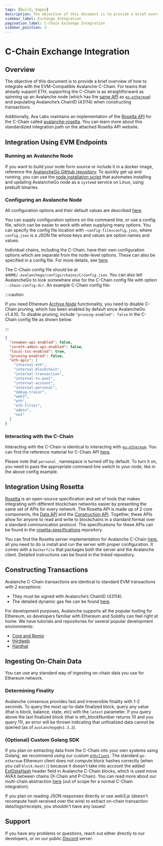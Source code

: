 ```yaml
---
tags: [Build, Dapps]
description: The objective of this document is to provide a brief overview of how to integrate with the EVM-Compatible Avalanche C-Chain.
sidebar_label: Exchange Integration
pagination_label: C-Chain Exchange Integration
sidebar_position: 3
---
```


# C-Chain Exchange Integration

## Overview

The objective of this document is to provide a brief overview of how to
integrate with the EVM-Compatible Avalanche C-Chain. For teams that already
support ETH, supporting the C-Chain is as straightforward as spinning up an
Avalanche node (which has the [same API](https://eth.wiki/json-rpc/API) as
[`go-ethereum`](https://geth.ethereum.org/docs/rpc/server)) and populating
Avalanche’s ChainID (43114) when constructing transactions.

Additionally, Ava Labs maintains an implementation of the [Rosetta
API](https://www.rosetta-api.org/) for the C-Chain called
[avalanche-rosetta](https://github.com/ava-labs/avalanche-rosetta). You can
learn more about this standardized integration path on the attached Rosetta API
website.

## Integration Using EVM Endpoints

### Running an Avalanche Node

If you want to build your node form source or include it in a docker image,
reference the [AvalancheGo GitHub
repository](https://github.com/ava-labs/avalanchego). To quickly get up and
running, you can use the [node installation script](/nodes/run/with-installer/installing-avalanchego.md) that automates installing
and updating AvalancheGo node as a `systemd` service on Linux, using prebuilt
binaries.

### Configuring an Avalanche Node

All configuration options and their default values are described [here](/nodes/configure/avalanchego-config-flags.md).

You can supply configuration options on the command line, or use a config file,
which can be easier to work with when supplying many options. You can specify
the config file location with `—config-file=config.json`, where `config.json` is
a JSON file whose keys and values are option names and values.

Individual chains, including the C-Chain, have their own configuration options
which are separate from the node-level options. These can also be specified in a
config file. For more details, see
[here](/nodes/configure/chain-configs/C.md).

The C-Chain config file should be at
`$HOME/.avalanchego/configs/chains/C/config.json`. You can also tell AvalancheGo
to look somewhere else for the C-Chain config file with option
`--chain-config-dir`. An example C-Chain config file:

:::caution

If you need Ethereum [Archive
Node](https://ethereum.org/en/developers/docs/nodes-and-clients/#archive-node)
functionality, you need to disable C-Chain pruning, which has been enabled by
default since AvalancheGo v1.4.10. To disable pruning, include
`"pruning-enabled": false` in the C-Chain config file as shown below.

:::

```json
{
  "snowman-api-enabled": false,
  "coreth-admin-api-enabled": false,
  "local-txs-enabled": true,
  "pruning-enabled": false,
  "eth-apis": [
    "internal-eth",
    "internal-blockchain",
    "internal-transaction",
    "internal-tx-pool",
    "internal-account",
    "internal-personal",
    "debug-tracer",
    "web3",
    "eth",
    "eth-filter",
    "admin",
    "net"
  ]
}
```

### Interacting with the C-Chain

Interacting with the C-Chain is identical to interacting with
[`go-ethereum`](https://geth.ethereum.org/). You can find the reference material
for C-Chain API [here](/reference/avalanchego/c-chain/api.md).

Please note that `personal_` namespace is turned off by default. To turn it on,
you need to pass the appropriate command line switch to your node, like in the
above config example.

## Integration Using Rosetta

[Rosetta](https://www.rosetta-api.org/) is an open-source specification and set
of tools that makes integrating with different blockchain networks easier by
presenting the same set of APIs for every network. The Rosetta API is made up of
2 core components, the [Data
API](https://www.rosetta-api.org/docs/data_api_introduction.html) and the
[Construction
API](https://www.rosetta-api.org/docs/construction_api_introduction.html).
Together, these APIs allow for anyone to read and write to blockchains in a
standard format over a standard communication protocol. The specifications for
these APIs can be found in the
[rosetta-specifications](https://github.com/coinbase/rosetta-specifications)
repository.

You can find the Rosetta server implementation for Avalanche C-Chain
[here](https://github.com/ava-labs/avalanche-rosetta), all you need to do is
install and run the server with proper configuration. It comes with a `Dockerfile`
that packages both the server and the Avalanche client. Detailed instructions
can be found in the linked repository.

## Constructing Transactions

Avalanche C-Chain transactions are identical to standard EVM transactions with 2 exceptions:

- They must be signed with Avalanche’s ChainID (43114).
- The detailed dynamic gas fee can be found [here](/reference/standards/guides/txn-fees#c-chain-fees).

For development purposes, Avalanche supports all the popular tooling for
Ethereum, so developers familiar with Ethereum and Solidity can feel right at
home. We have tutorials and repositories for several popular development
environments:

- [Core and Remix](/build/dapp/smart-contracts/remix-deploy.md)
- [thirdweb](/build/dapp/smart-contracts/toolchains/thirdweb.md)
- [Hardhat](/build/dapp/smart-contracts/toolchains/hardhat.md)

## Ingesting On-Chain Data

You can use any standard way of ingesting on-chain data you use for Ethereum network.

### Determining Finality

Avalanche consensus provides fast and irreversible finality with 1-2 seconds. To
query the most up-to-date finalized block, query any value (that is block, balance,
state, etc) with the `latest` parameter. If you query above the last finalized
block (that is eth_blockNumber returns 10 and you query 11), an error will be
thrown indicating that unfinalized data cannot be queried (as of
`avalanchego@v1.3.2`).

### (Optional) Custom Golang SDK

If you plan on extracting data from the C-Chain into your own systems using
Golang, we recommend using our custom
[`ethclient`](https://github.com/ava-labs/coreth/tree/master/ethclient). The
standard `go-ethereum` Ethereum client does not compute block hashes correctly
(when you call `block.Hash()`) because it doesn't take into account the added
[ExtDataHash](https://github.com/ava-labs/coreth/blob/2c3cfac5f766ce5f32a2eddc43451bdb473b84f1/core/types/block.go#L98)
header field in Avalanche C-Chain blocks, which is used move AVAX between chains
(X-Chain and P-Chain). You can read more about our multi-chain abstraction
[here](/learn/avalanche/avalanche-platform.md) (out of scope for a
normal C-Chain integration).

If you plan on reading JSON responses directly or use web3.js (doesn't recompute
hash received over the wire) to extract on-chain transaction data/logs/receipts,
you shouldn't have any issues!

## Support

If you have any problems or questions, reach out either directly to our
developers, or on our public [Discord](https://chat.avalabs.org/) server.
